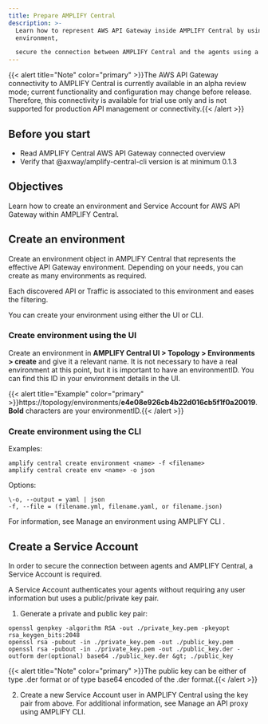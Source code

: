 ```yaml
---
title: Prepare AMPLIFY Central
description: >-
  Learn how to represent AWS API Gateway inside AMPLIFY Central by using an
  environment,

  secure the connection between AMPLIFY Central and the agents using a Service Account.
---
```

{{< alert title="Note" color="primary" >}}The AWS API Gateway connectivity to AMPLIFY Central is currently available in an alpha review mode; current functionality and configuration may change before release.   Therefore, this connectivity is available for trial use only and is not supported for production API management or connectivity.{{< /alert >}}

## Before you start 

* Read AMPLIFY Central AWS API Gateway connected overview
* Verify that @axway/amplify-central-cli version is at minimum 0.1.3


## Objectives

Learn how to   create an environment and Service Account for AWS API Gateway within AMPLIFY Central.

## Create an environment

Create an environment object in AMPLIFY Central that  represents the effective API Gateway environment. Depending on your needs, you can create as many environments as required.

Each discovered API or Traffic is associated to this environment and eases the filtering.

You can create your environment using either the UI or CLI.

### Create environment using the UI

Create an environment in **AMPLIFY Central UI > Topology > Environments > create** and give it a relevant name. It is not necessary to have a real environment at this point, but it is important to have an environmentID. You can find this ID in your environment details in the UI. 

{{< alert title="Example" color="primary" >}}https:/<AMPLIFY Central URL>/topology/environments/**e4e08e926cb4b22d016cb5f1f0a20019**. **Bold** characters are your environmentID.{{< /alert >}}

### Create environment using the CLI

Examples:

```
amplify central create environment <name> -f <filename>
amplify central create env <name> -o json
```

Options:

```
\-o, --output = yaml | json
-f, --file = (filename.yml, filename.yaml, or filename.json)
```

For information, see Manage an environment using AMPLIFY CLI .


## Create a Service Account

In order to secure the connection between agents and AMPLIFY Central, a Service Account is required.

A Service Account authenticates your agents without requiring any user information but uses a public/private key pair.

1. Generate a private and public key pair:

```
openssl genpkey -algorithm RSA -out ./private_key.pem -pkeyopt rsa_keygen_bits:2048
openssl rsa -pubout -in ./private_key.pem -out ./public_key.pem
openssl rsa -pubout -in ./private_key.pem -out ./public_key.der -outform der(optional) base64 ./public_key.der &gt; ./public_key
```

{{< alert title="Note" color="primary" >}}The public key can be either of type .der format or of type base64 encoded of the .der format.{{< /alert >}}

2. Create a new Service Account user in AMPLIFY Central using the key pair from above. For additional information, see Manage an API proxy using AMPLIFY CLI.